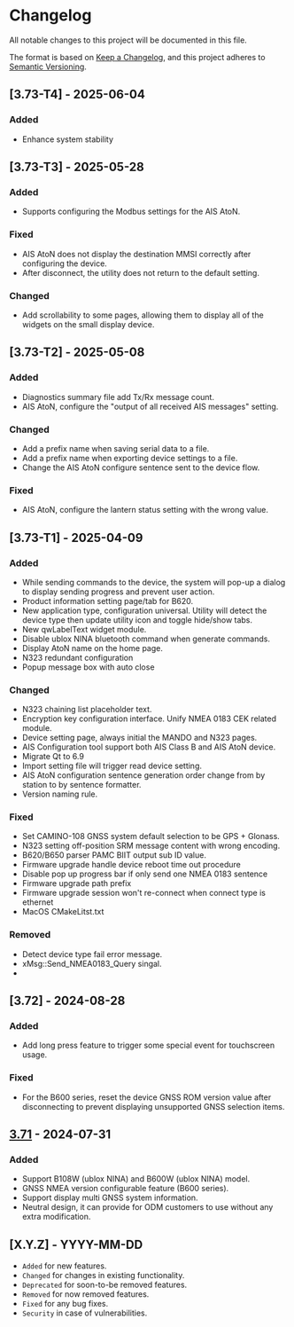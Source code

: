 # Changelog

All notable changes to this project will be documented in this file.

The format is based on [Keep a Changelog](https://keepachangelog.com/en/1.1.0/),
and this project adheres to [Semantic Versioning](https://semver.org/spec/v2.0.0.html).

## [3.73-T4] - 2025-06-04

### Added

- Enhance system stability
  
## [3.73-T3] - 2025-05-28

### Added

- Supports configuring the Modbus settings for the AIS AtoN.

### Fixed

- AIS AtoN does not display the destination MMSI correctly after configuring the device.
- After disconnect, the utility does not return to the default setting.

### Changed

- Add scrollability to some pages, allowing them to display all of the widgets on the small display device.

## [3.73-T2] - 2025-05-08

### Added

- Diagnostics summary file add Tx/Rx message count.
- AIS AtoN, configure the "output of all received AIS messages" setting.

### Changed

- Add a prefix name when saving serial data to a file.
- Add a prefix name when exporting device settings to a file.
- Change the AIS AtoN configure sentence sent to the device flow.

### Fixed

- AIS AtoN, configure the lantern status setting with the wrong value.

## [3.73-T1] - 2025-04-09

### Added

- While sending commands to the device, the system will pop-up a dialog to display  sending progress and prevent user action.
- Product information setting page/tab for B620.
- New application type, configuration universal.
  Utility will detect the device type then update utility icon and toggle hide/show tabs.
- New qwLabelText widget module.
- Disable ublox NINA bluetooth command when generate commands.
- Display AtoN name on the home page.
- N323 redundant configuration
- Popup message box with auto close

### Changed

- N323 chaining list placeholder text.
- Encryption key configuration interface. Unify NMEA 0183 CEK related module.
- Device setting page, always initial the MANDO and N323 pages.
- AIS Configuration tool support both AIS Class B and AIS AtoN device.
- Migrate Qt to 6.9
- Import setting file will trigger read device setting.
- AIS AtoN configuration sentence generation order change from by station to by sentence formatter.
- Version naming rule.

### Fixed

- Set CAMINO-108 GNSS system default selection to be GPS + Glonass.
- N323 setting off-position SRM message content with wrong encoding.
- B620/B650 parser PAMC BIIT output sub ID value. 
- Firmware upgrade handle device reboot time out procedure
- Disable pop up progress bar if only send one NMEA 0183 sentence
- Firmware upgrade path prefix
- Firmware upgrade session won't re-connect when connect type is ethernet
- MacOS CMakeLitst.txt
 
### Removed

- Detect device type fail error message.
- xMsg::Send_NMEA0183_Query singal.
- 

## [3.72] - 2024-08-28

### Added

- Add long press feature to trigger some special event for touchscreen usage.

### Fixed

- For the B600 series, reset the device GNSS ROM version value after disconnecting to prevent displaying unsupported GNSS selection items. 

## [3.71] - 2024-07-31

### Added

- Support B108W (ublox NINA) and B600W (ublox NINA) model.
- GNSS NMEA version configurable feature (B600 series).
- Support display multi GNSS system information.
- Neutral design, it can provide for ODM customers to use without any extra modification.

## [X.Y.Z] - YYYY-MM-DD

- `Added` for new features.
- `Changed` for changes in existing functionality.
- `Deprecated` for soon-to-be removed features.
- `Removed` for now removed features.
- `Fixed` for any bug fixes.
- `Security` in case of vulnerabilities.

[3.71]: https://gitlab.base.alltekmarine.com/leslieyang/aisdev/-/tags/3.71
